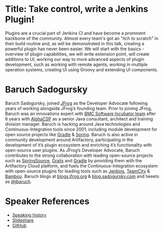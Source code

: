 Title: Take control, write a Jenkins Plugin!
==========================
Plugins are a crucial part of Jenkins CI and have become a prominent backbone of the community. Almost every team's got an "itch to scratch" in their build routine and, as will be demonstrated in this talk, creating a powerful plugin has never been easier.
We will start with the basics - overview of plugin capabilities, we will write extension point, will create additions to UI, working our way to more advanced aspects of plugin development, such as working with remote agents, working in multiple operation systems, creating UI using Groovy and extending UI components.

Baruch Sadogursky
=============
Baruch Sadogursky, joined [JFrog](http://www.jfrog.com) as the Developer Advocate following years of working alongside JFrog’s founding team.
Prior to joining JFrog, Baruch was an innovations expert with [BMC Software Incubator team](https://communities.bmc.com/communities/blogs/innovation) after 6 years with [AlphaCSP](http://www.alphacsp.com) as a senior Java consultant, architect and training division manager.
Baruch is hacking around Java technologies and Continuous-Integration tools since 2001, including module development for open source projects like [Gradle](https://github.com/jbaruch/maven2gradle) & [Spring](https://github.com/jbaruch/springbatch-over-mongodb). Baruch is also active in community development around Artifactory, participating in the development of it’s plugin ecosystem and enriching it’s functionality with open-source user plugins.
As JFrog’s Developer Advocate, Baruch contributes to the strong collaboration with leading open-source projects such as [SpringSource](http://springsource.artifactoryonline.com), [Grails](http://grails.artifactoryonline.com) and [Gradle](http://gradle.artifactoryonline.com) by providing them with the Artifactory Cloud platform, and fuels the Continuous-Integration ecosystem with open-source plugins for leading tools such as [Jenkins](https://wiki.jenkins-ci.org/display/JENKINS/Artifactory+Plugin), [TeamCity](http://wiki.jfrog.org/confluence/display/RTF/TeamCity+Artifactory+Plug-in) & [Bamboo](https://plugins.atlassian.com/plugins/org.jfrog.bamboo.bamboo-artifactory-plugin).
Baruch blogs at [blogs.jfrog.org](http://blogs.jfrog.org) & [blog.sadogursky.com](http://blog.sadogursky.com) and tweets as [@jbaruch](http://twitter.com/jbaruch).

Speaker References
==================
* [Speaking history](http://lanyrd.com/profile/jbaruch/sessions/)
* [Slideshare](http://www.slideshare.net/jbaruch)
* [GitHub](https://github.com/jbaruch)
